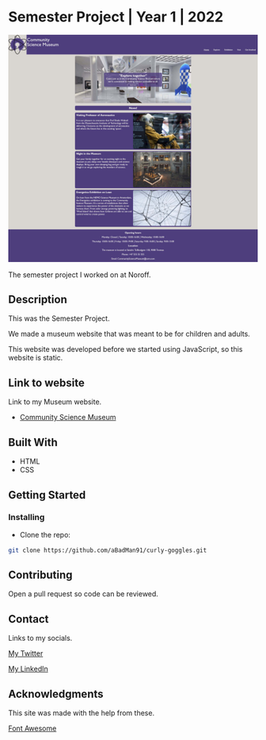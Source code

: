 # Semester Project | Year 1 | 2022

![image](https://raw.githubusercontent.com/aBadMan91/curly-goggles/main/images/CSMHomeScreenshotReadme.jpg?token=GHSAT0AAAAAACCN2QHESQMJW3AYXUJD6R5MZDXMBTA)

The semester project I worked on at Noroff.

## Description

This was the Semester Project.

We made a museum website that was meant to be for children and adults.

This website was developed before we started using JavaScript, so this website is static.

## Link to website

Link to my Museum website.

- [Community Science Museum](https://incomparable-beijinho-8ceaea.netlify.app/)

## Built With

- HTML
- CSS

## Getting Started

### Installing

- Clone the repo:

```bash
git clone https://github.com/aBadMan91/curly-goggles.git
```

## Contributing

Open a pull request so code can be reviewed.

## Contact

Links to my socials.

[My Twitter](https://twitter.com/aBadMan91)

[My LinkedIn](https://www.linkedin.com/in/aleksander-engen-5608b5115/)

## Acknowledgments

This site was made with the help from these.

[Font Awesome](https://fontawesome.com)
